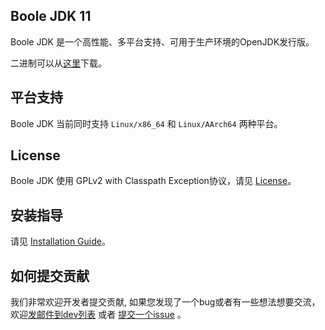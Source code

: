 ## Boole JDK 11

Boole JDK 是一个高性能、多平台支持、可用于生产环境的OpenJDK发行版。

二进制可以从[这里](https://gitee.com/openeuler/boolejdk-11/releases)下载。

## 平台支持

Boole JDK 当前同时支持 `Linux/x86_64` 和 `Linux/AArch64` 两种平台。

## License

Boole JDK 使用 GPLv2 with Classpath Exception协议，请见 [License](https://gitee.com/openeuler/boolejdk-11/LICENSE)。

## 安装指导

请见 [Installation Guide](https://gitee.com/openeuler/boolejdk-11/wikis/Boole%20JDK%2011%20安装指南?sort_id=2477703)。

## 如何提交贡献

我们非常欢迎开发者提交贡献, 如果您发现了一个bug或者有一些想法想要交流，欢迎[发邮件到dev列表](https://openeuler.org/zh/community/mails.html) 或者 [提交一个issue](https://gitee.com/openeuler/boolejdk-11/issues) 。
